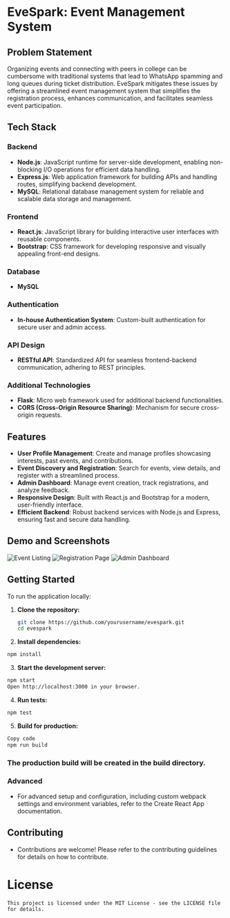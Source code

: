 # EveSpark: Event Management System



## Problem Statement

Organizing events and connecting with peers in college can be cumbersome with traditional systems that lead to WhatsApp spamming and long queues during ticket distribution. EveSpark mitigates these issues by offering a streamlined event management system that simplifies the registration process, enhances communication, and facilitates seamless event participation.

## Tech Stack

### Backend
- **Node.js**: JavaScript runtime for server-side development, enabling non-blocking I/O operations for efficient data handling.
- **Express.js**: Web application framework for building APIs and handling routes, simplifying backend development.
- **MySQL**: Relational database management system for reliable and scalable data storage and management.

### Frontend
- **React.js**: JavaScript library for building interactive user interfaces with reusable components.
- **Bootstrap**: CSS framework for developing responsive and visually appealing front-end designs.

### Database
- **MySQL** 

### Authentication
- **In-house Authentication System**: Custom-built authentication for secure user and admin access.

### API Design
- **RESTful API**: Standardized API for seamless frontend-backend communication, adhering to REST principles.

### Additional Technologies
- **Flask**: Micro web framework used for additional backend functionalities.
- **CORS (Cross-Origin Resource Sharing)**: Mechanism for secure cross-origin requests.

## Features

- **User Profile Management**: Create and manage profiles showcasing interests, past events, and contributions.
- **Event Discovery and Registration**: Search for events, view details, and register with a streamlined process.
- **Admin Dashboard**: Manage event creation, track registrations, and analyze feedback.
- **Responsive Design**: Built with React.js and Bootstrap for a modern, user-friendly interface.
- **Efficient Backend**: Robust backend services with Node.js and Express, ensuring fast and secure data handling.

## Demo and Screenshots

![Event Listing](#)
![Registration Page](#)
![Admin Dashboard](#)

## Getting Started

To run the application locally:

1. **Clone the repository:**
   ```bash
   git clone https://github.com/yourusername/evespark.git
   cd evespark
   ```
 2. **Install dependencies:**
```bash
npm install
```

3. **Start the development server:**

```bash
npm start
Open http://localhost:3000 in your browser.
```

4. **Run tests:**
``` bash
npm test
```
5. **Build for production:**

```bash
Copy code
npm run build
```
### The production build will be created in the build directory.

### Advanced 
-  For advanced setup and configuration, including custom webpack settings and environment variables, refer to the Create React App documentation.

##  Contributing
- Contributions are welcome! Please refer to the contributing guidelines for details on how to contribute.

# License
```This project is licensed under the MIT License - see the LICENSE file for details.```
